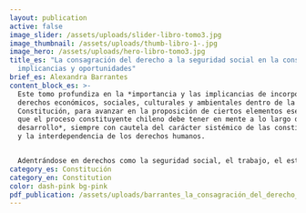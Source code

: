 ```yaml
---
layout: publication
active: false
image_slider: /assets/uploads/slider-libro-tomo3.jpg
image_thumbnail: /assets/uploads/thumb-libro-1-.jpg
image_hero: /assets/uploads/hero-libro-tomo3.jpg
title_es: "La consagración del derecho a la seguridad social en la constitución:
  implicancias y oportunidades"
brief_es: Alexandra Barrantes
content_block_es: >-
  Este tomo profundiza en la *importancia y las implicancias de incorporar los
  derechos económicos, sociales, culturales y ambientales dentro de la
  Constitución, para avanzar en la proposición de ciertos elementos esenciales
  que el proceso constituyente chileno debe tener en mente a lo largo de su
  desarrollo*, siempre con cautela del carácter sistémico de las constituciones
  y la interdependencia de los derechos humanos.


  Adentrándose en derechos como la seguridad social, el trabajo, el estándar más alto de salud posible, la vivienda desde una perspectiva de un estándar de vida adecuado y la ciudad en el contexto de los DESCA, el tomo indaga en la utilización de nuevos instrumentos o enfoques para abordar el derecho a la educación, el derecho humano al agua y el saneamiento y el derecho a un medio ambiente sano, explorando incluso los aspectos de derechos humanos para hacer frente al cambio climático.
category_es: Constitución
category_en: Constitution
color: dash-pink bg-pink
pdf_publication: /assets/uploads/barrantes_la_consagración_del_derecho_a_la_seguridad_social_en_la_constitucion.pdf
---
```

